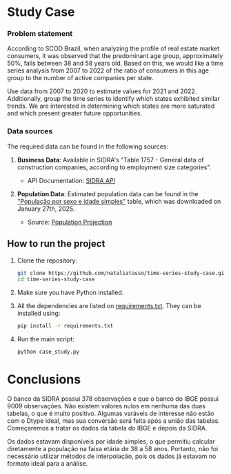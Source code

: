 # Study Case

### Problem statement

According to SCOD Brazil, when analyzing the profile of real estate market consumers, it was observed that the predominant age group, approximately 50%, falls between 38 and 58 years old. Based on this, we would like a time series analysis from 2007 to 2022 of the ratio of consumers in this age group to the number of active companies per state.

Use data from 2007 to 2020 to estimate values for 2021 and 2022. Additionally, group the time series to identify which states exhibited similar trends. We are interested in determining which states are more saturated and which present greater future opportunities.

### Data sources

The required data can be found in the following sources:

1. **Business Data**: Available in SIDRA's "Table 1757 - General data of construction companies, according to employment size categories".
    - API Documentation: [SIDRA API](https://sidra.ibge.gov.br/Tabela/1757)

2. **Population Data**: Estimated population data can be found in the ["População por sexo e idade simples"](data/projecoes_2024_tab1_idade_simples.xlsx) table, which was downloaded on January 27th, 2025.
    - Source: [Population Projection](https://www.ibge.gov.br/estatisticas/sociais/populacao/9109-projecao-da-populacao.html)

## How to run the project

1. Clone the repository:
   ```sh
   git clone https://github.com/nataliatasso/time-series-study-case.git
   cd time-series-study-case
   ```

2. Make sure you have Python installed.
3. All the dependencies are listed on [requirements.txt](requirements.txt). They can be installed using:
    ```sh
    pip install -r requirements.txt
    ``` 

4. Run the main script:
    ```sh
    python case_study.py
    ``` 

# Conclusions

O banco da SIDRA possui 378 observações e que o banco
do IBGE possui 9009 observações. Não existem valores nulos em nenhuma das duas tabelas, o que é muito positivo. Algumas varáveis de interesse não estão com o Dtype ideal, mas sua conversão será feita após a união das tabelas.
Começaremos a tratar os dados da tabela do IBGE e depois da SIDRA.

Os dados estavam disponíveis por idade simples, o que permitiu calcular diretamente a população na faixa etária de 38 a 58 anos.
Portanto, não foi necessário utilizar métodos de interpolação, pois os dados já estavam no formato ideal para a análise.